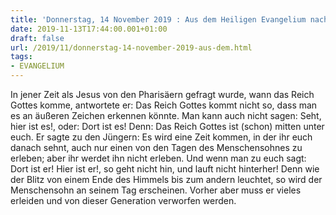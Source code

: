 ```yaml
---
title: 'Donnerstag, 14 November 2019 : Aus dem Heiligen Evangelium nach Lukas - Lk 17,20-25.'
date: 2019-11-13T17:44:00.001+01:00
draft: false
url: /2019/11/donnerstag-14-november-2019-aus-dem.html
tags: 
- EVANGELIUM
---
```


In jener Zeit als Jesus von den Pharisäern gefragt wurde, wann das Reich Gottes komme, antwortete er: Das Reich Gottes kommt nicht so, dass man es an äußeren Zeichen erkennen könnte. Man kann auch nicht sagen: Seht, hier ist es!, oder: Dort ist es! Denn: Das Reich Gottes ist (schon) mitten unter euch. Er sagte zu den Jüngern: Es wird eine Zeit kommen, in der ihr euch danach sehnt, auch nur einen von den Tagen des Menschensohnes zu erleben; aber ihr werdet ihn nicht erleben. Und wenn man zu euch sagt: Dort ist er! Hier ist er!, so geht nicht hin, und lauft nicht hinterher! Denn wie der Blitz von einem Ende des Himmels bis zum andern leuchtet, so wird der Menschensohn an seinem Tag erscheinen. Vorher aber muss er vieles erleiden und von dieser Generation verworfen werden.